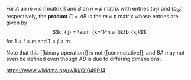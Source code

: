 For $A$ an $m\times n$ [[matrix]] and $B$ an $n\times p$ matrix with entries $(a_{ij})$ and $(b_{k\ell})$ respectively, the **product** $C=AB$ is the $m\times p$ matrix whose entries are given by $$c_{ij} = \sum_{k=1}^n a_{ik}b_{kj}$$ for $1 \leq i \leq m$ and $1 \leq j \leq m$. 

Note that this [[binary operation]] is not [[commutative]], and $BA$ may not even be defined even though $AB$ is due to differing dimensions.

https://www.wikidata.org/wiki/Q1049914